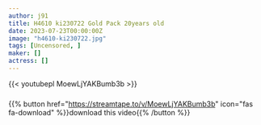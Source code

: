 ```yaml
---
author: j91
title: H4610 ki230722 Gold Pack 20years old
date: 2023-07-23T00:00:00Z
image: "h4610-ki230722.jpg"
tags: [Uncensored, ]
maker: []
actress: []
---
```



{{< youtubepl MoewLjYAKBumb3b >}}
###

{{% button href="https://streamtape.to/v/MoewLjYAKBumb3b" icon="fas fa-download" %}}download this video{{% /button %}}

